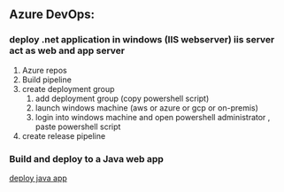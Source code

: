 ## Azure DevOps:
### deploy .net application in windows (IIS webserver) iis server act as web and app server 
  1. Azure repos
  2. Build pipeline
  3. create deployment group
       1. add deployment group (copy powershell script)
       2. launch windows machine (aws or azure or gcp or on-premis)
       3. login into windows machine and open powershell administrator , paste powershell script
  4. create  release pipeline

### Build and deploy to a Java web app 
[deploy java app](https://docs.microsoft.com/en-us/azure/devops/pipelines/ecosystems/java-webapp?view=azure-devops&tabs=java-tomcat) 


 